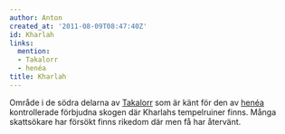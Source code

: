 ```yaml
---
author: Anton
created_at: '2011-08-09T08:47:40Z'
id: Kharlah
links:
  mention:
  - Takalorr
  - henéa
title: Kharlah
---
```


Område i de södra delarna av [Takalorr] som är känt för den av [henéa] kontrollerade förbjudna
skogen där Kharlahs tempelruiner finns. Många skattsökare har försökt finns rikedom där men få har
återvänt.

  [Takalorr]: Takalorr
  [henéa]: henéa

